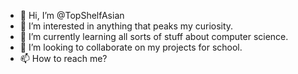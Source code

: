 - 👋 Hi, I’m @TopShelfAsian
- 👀 I’m interested in anything that peaks my curiosity.
- 🌱 I’m currently learning all sorts of stuff about computer science.
- 💞️ I’m looking to collaborate on my projects for school.
- 📫 How to reach me?

<!---
TopShelfAsian/TopShelfAsian is a ✨ special ✨ repository because its `README.md` (this file) appears on your GitHub profile.
You can click the Preview link to take a look at your changes.
--->
